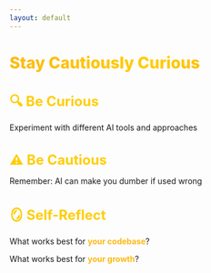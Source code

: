 ```yaml
---
layout: default
---
```


# Stay Cautiously Curious

<div class="flex flex-col gap-14 mt-14">

<div v-click>

## 🔍 Be Curious
Experiment with different AI tools and approaches

</div>

<div v-click>

## ⚠️ Be Cautious
Remember: AI can make you dumber if used wrong

</div>

<div v-click>

## 🪞 Self-Reflect
What works best for **your codebase**?

What works best for **your growth**?

</div>

</div>

<style>
h1 {
  background: linear-gradient(135deg, #FDB913 0%, #FFCD00 50%, #F7A600 100%);
  -webkit-background-clip: text;
  -webkit-text-fill-color: transparent;
  background-clip: text;
  font-weight: 800;
}

h2 {
  color: #FFCD00;
  font-size: 1.5rem;
  margin-bottom: 0.75rem;
}

.slidev-layout {
  background: linear-gradient(135deg, #1a1a1a 0%, #2d2d2d 100%);
  color: #ffffff;
}

strong {
  color: #FDB913;
}
</style>
